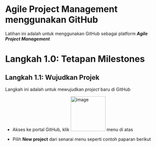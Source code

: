 # Agile Project Management menggunakan GitHub
Latihan ini adalah untuk menggunakan GitHub sebagai platform ***Agile Project Management***

# Langkah 1.0: Tetapan Milestones

## Langkah 1.1: Wujudkan Projek
Langkah ini adalah untuk mewujudkan *project* baru di GitHub

* Akses ke portal GitHub, klik <img width="112" alt="image" src="https://github.com/Enovade/KTMB-DevOps-Training-Sprint1/assets/99636296/a8f276e3-b4d1-4f58-9707-4a36bd95790f"> menu di atas 

* Pilih **New project** dari senarai menu seperti contoh paparan berikut
